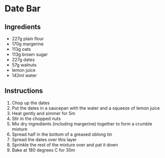 # Date Bar

## Ingredients

* 227g plain flour
* 170g margerine
* 113g oats
* 113g brown sugar
* 227g dates
* 57g walnuts
* lemon juice
* 142ml water

## Instructions

1. Chop up the dates
2. Put the dates in a saucepan with the water and a squeeze of lemon juice
3. Heat gently and simmer for 5m
4. Stir in the chopped nuts
5. Mix dry ingredients (including margerine) together to form a crumble mixture
6. Spread half in the bottom of a greased oblong tin
7. Spread the dates over this layer
8. Sprinkle the rest of the mixture over and pat it down
9. Bake at 180 degrees C for 30m

